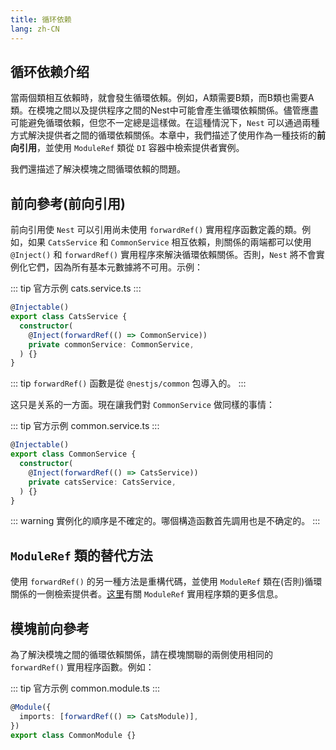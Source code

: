 ```yaml
---
title: 循环依赖
lang: zh-CN
---
```


## 循环依赖介绍

當兩個類相互依賴時，就會發生循環依賴。例如，A類需要B類，而B類也需要A類。在模塊之間以及提供程序之間的Nest中可能會產生循環依賴關係。儘管應盡可能避免循環依賴，但您不一定總是這樣做。在這種情況下，`Nest` 可以通過兩種方式解決提供者之間的循環依賴關係。本章中，我們描述了使用作為一種技術的**前向引用**，並使用 `ModuleRef` 類從 `DI` 容器中檢索提供者實例。

我們還描述了解決模塊之間循環依賴的問題。


## 前向參考(前向引用)

前向引用使 `Nest` 可以引用尚未使用 `forwardRef()` 實用程序函數定義的類。例如，如果 `CatsService` 和 `CommonService` 相互依賴，則關係的兩端都可以使用 `@Inject()` 和 `forwardRef()` 實用程序來解決循環依賴關係。否則，`Nest` 將不會實例化它們，因為所有基本元數據將不可用。示例：

::: tip 官方示例
    cats.service.ts
:::

```typescript
@Injectable()
export class CatsService {
  constructor(
    @Inject(forwardRef(() => CommonService))
    private commonService: CommonService,
  ) {}
}
```

::: tip
`forwardRef()` 函數是從 `@nestjs/common` 包導入的。
:::

这只是关系的一方面。現在讓我們對 `CommonService` 做同樣的事情：

::: tip 官方示例
    common.service.ts
:::

```typescript
@Injectable()
export class CommonService {
  constructor(
    @Inject(forwardRef(() => CatsService))
    private catsService: CatsService,
  ) {}
}
```

::: warning
實例化的順序是不確定的。哪個構造函數首先調用也是不确定的。
:::


## `ModuleRef` 類的替代方法

使用 `forwardRef()` 的另一種方法是重構代碼，並使用 `ModuleRef` 類在(否則)循環關係的一側檢索提供者。[这里](https://docs.nestjs.com/fundamentals/module-ref)有關 `ModuleRef` 實用程序類的更多信息。


## 模塊前向參考

為了解決模塊之間的循環依賴關係，請在模塊關聯的兩側使用相同的 `forwardRef()` 實用程序函數。例如：

::: tip 官方示例
    common.module.ts
:::

```typescript
@Module({
  imports: [forwardRef(() => CatsModule)],
})
export class CommonModule {}
```

